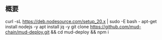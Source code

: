 ## 概要

curl -sL https://deb.nodesource.com/setup_20.x | sudo -E bash -
apt-get install nodejs -y
apt install jq -y
git clone https://github.com/mud-chain/mud-deploy.git && cd mud-deploy && npm i

